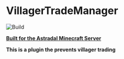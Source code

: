 # VillagerTradeManager
![Build](https://github.com/astradal-mc/VillagerTradeManager/actions/workflows/gradle.yml/badge.svg)

**[Built for the Astradal Minecraft Server](https://astradal.net)**

**This is a plugin the prevents villager trading**
